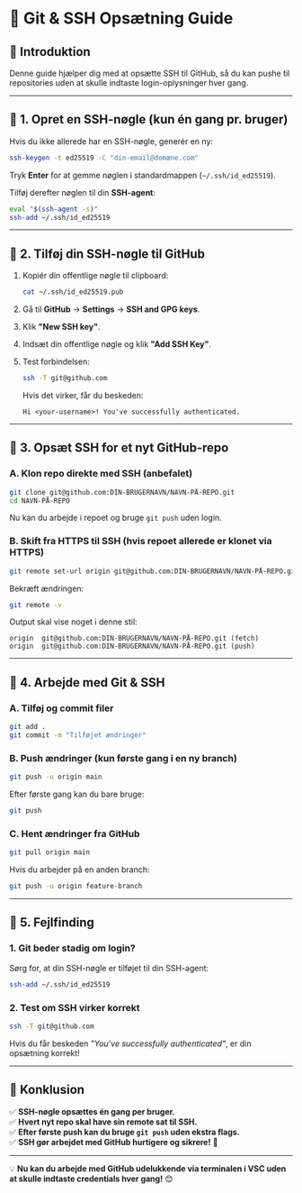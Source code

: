 # 🚀 Git & SSH Opsætning Guide

## 📌 Introduktion

Denne guide hjælper dig med at opsætte SSH til GitHub, så du kan pushe til repositories uden at skulle indtaste login-oplysninger hver gang.

---

## 🔐 1. Opret en SSH-nøgle (kun én gang pr. bruger)

Hvis du ikke allerede har en SSH-nøgle, generér en ny:

```bash
ssh-keygen -t ed25519 -C "din-email@domæne.com"
```

Tryk **Enter** for at gemme nøglen i standardmappen (`~/.ssh/id_ed25519`).

Tilføj derefter nøglen til din **SSH-agent**:

```bash
eval "$(ssh-agent -s)"
ssh-add ~/.ssh/id_ed25519
```

---

## 🔗 2. Tilføj din SSH-nøgle til GitHub

1. Kopiér din offentlige nøgle til clipboard:

   ```bash
   cat ~/.ssh/id_ed25519.pub
   ```

2. Gå til **GitHub** → **Settings** → **SSH and GPG keys**.
3. Klik **"New SSH key"**.
4. Indsæt din offentlige nøgle og klik **"Add SSH Key"**.
5. Test forbindelsen:

   ```bash
   ssh -T git@github.com
   ```

   Hvis det virker, får du beskeden:

   ```
   Hi <your-username>! You've successfully authenticated.
   ```

---

## 📂 3. Opsæt SSH for et nyt GitHub-repo

### **A. Klon repo direkte med SSH** (anbefalet)

```bash
git clone git@github.com:DIN-BRUGERNAVN/NAVN-PÅ-REPO.git
cd NAVN-PÅ-REPO
```

Nu kan du arbejde i repoet og bruge `git push` uden login.

### **B. Skift fra HTTPS til SSH** (hvis repoet allerede er klonet via HTTPS)

```bash
git remote set-url origin git@github.com:DIN-BRUGERNAVN/NAVN-PÅ-REPO.git
```

Bekræft ændringen:

```bash
git remote -v
```

Output skal vise noget i denne stil:

```
origin  git@github.com:DIN-BRUGERNAVN/NAVN-PÅ-REPO.git (fetch)
origin  git@github.com:DIN-BRUGERNAVN/NAVN-PÅ-REPO.git (push)
```

---

## 🚀 4. Arbejde med Git & SSH

### **A. Tilføj og commit filer**

```bash
git add .
git commit -m "Tilføjet ændringer"
```

### **B. Push ændringer (kun første gang i en ny branch)**

```bash
git push -u origin main
```

Efter første gang kan du bare bruge:

```bash
git push
```

### **C. Hent ændringer fra GitHub**

```bash
git pull origin main
```

Hvis du arbejder på en anden branch:

```bash
git push -u origin feature-branch
```

---

## 🔄 5. Fejlfinding

### **1. Git beder stadig om login?**

Sørg for, at din SSH-nøgle er tilføjet til din SSH-agent:

```bash
ssh-add ~/.ssh/id_ed25519
```

### **2. Test om SSH virker korrekt**

```bash
ssh -T git@github.com
```

Hvis du får beskeden _"You've successfully authenticated"_, er din opsætning korrekt!

---

## 🎯 Konklusion

✅ **SSH-nøgle opsættes én gang per bruger.**  
✅ **Hvert nyt repo skal have sin remote sat til SSH.**  
✅ **Efter første push kan du bruge `git push` uden ekstra flags.**  
✅ **SSH gør arbejdet med GitHub hurtigere og sikrere!** 🚀

---

💡 **Nu kan du arbejde med GitHub udelukkende via terminalen i VSC uden at skulle indtaste credentials hver gang!** 😊
